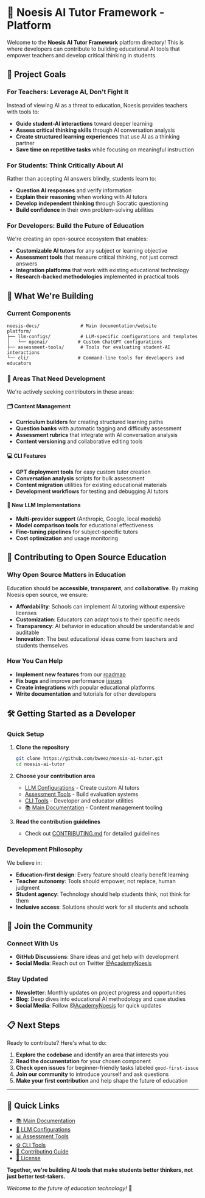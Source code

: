 # 🧠 Noesis AI Tutor Framework - Platform

Welcome to the **Noesis AI Tutor Framework** platform directory! This is where developers can contribute to building educational AI tools that empower teachers and develop critical thinking in students.

## 🎯 Project Goals

### For Teachers: Leverage AI, Don't Fight It
Instead of viewing AI as a threat to education, Noesis provides teachers with tools to:
- **Guide student-AI interactions** toward deeper learning
- **Assess critical thinking skills** through AI conversation analysis
- **Create structured learning experiences** that use AI as a thinking partner
- **Save time on repetitive tasks** while focusing on meaningful instruction

### For Students: Think Critically About AI
Rather than accepting AI answers blindly, students learn to:
- **Question AI responses** and verify information
- **Explain their reasoning** when working with AI tutors
- **Develop independent thinking** through Socratic questioning
- **Build confidence** in their own problem-solving abilities

### For Developers: Build the Future of Education
We're creating an open-source ecosystem that enables:
- **Customizable AI tutors** for any subject or learning objective
- **Assessment tools** that measure critical thinking, not just correct answers
- **Integration platforms** that work with existing educational technology
- **Research-backed methodologies** implemented in practical tools

## 🚀 What We're Building

### Current Components

```
noesis-docs/               # Main documentation/website
platform/
├── llm-configs/           # LLM-specific configurations and templates
│   └── openai/           # Custom ChatGPT configurations
├── assessment-tools/      # Tools for evaluating student-AI interactions
└── cli/                  # Command-line tools for developers and educators
```

### 🔧 Areas That Need Development

We're actively seeking contributors in these areas:

#### 🗂️ Content Management
- **Curriculum builders** for creating structured learning paths
- **Question banks** with automatic tagging and difficulty assessment
- **Assessment rubrics** that integrate with AI conversation analysis
- **Content versioning** and collaborative editing tools

#### 💻 CLI Features
- **GPT deployment tools** for easy custom tutor creation
- **Conversation analysis** scripts for bulk assessment
- **Content migration** utilities for existing educational materials
- **Development workflows** for testing and debugging AI tutors

#### 🤖 New LLM Implementations
- **Multi-provider support** (Anthropic, Google, local models)
- **Model comparison tools** for educational effectiveness
- **Fine-tuning pipelines** for subject-specific tutors
- **Cost optimization** and usage monitoring

## 🤝 Contributing to Open Source Education

### Why Open Source Matters in Education

Education should be **accessible**, **transparent**, and **collaborative**. By making Noesis open source, we ensure:

- **Affordability**: Schools can implement AI tutoring without expensive licenses
- **Customization**: Educators can adapt tools to their specific needs
- **Transparency**: AI behavior in education should be understandable and auditable
- **Innovation**: The best educational ideas come from teachers and students themselves

### How You Can Help

- **Implement new features** from our [roadmap](https://github.com/bweez/noesis-ai-tutor/issues)
- **Fix bugs** and improve performance [issues](https://github.com/bweez/noesis-ai-tutor/issues)
- **Create integrations** with popular educational platforms
- **Write documentation** and tutorials for other developers


## 🛠️ Getting Started as a Developer

### Quick Setup

1. **Clone the repository**
   ```bash
   git clone https://github.com/bweez/noesis-ai-tutor.git
   cd noesis-ai-tutor
   ```

2. **Choose your contribution area**
   - [LLM Configurations](./llm-configs/) - Create custom AI tutors
   - [Assessment Tools](./assessment-tools/) - Build evaluation systems
   - [CLI Tools](./cli/) - Developer and educator utilities
   - [📚 Main Documentation](../noesis-docs/) - Content management tooling 

3. **Read the contribution guidelines**
   - Check out [CONTRIBUTING.md](../CONTRIBUTING.md) for detailed guidelines

### Development Philosophy

We believe in:
- **Education-first design**: Every feature should clearly benefit learning
- **Teacher autonomy**: Tools should empower, not replace, human judgment
- **Student agency**: Technology should help students think, not think for them
- **Inclusive access**: Solutions should work for all students and schools

## 💬 Join the Community

### Connect With Us

- **GitHub Discussions**: Share ideas and get help with development
- **Social Media**: Reach out on Twitter [@AcademyNoesis](https://twitter.com/AcademyNoesis)

### Stay Updated
- **Newsletter**: Monthly updates on project progress and opportunities
- **Blog**: Deep dives into educational AI methodology and case studies
- **Social Media**: Follow [@AcademyNoesis](https://twitter.com/AcademyNoesis) for quick updates

## 📋 Next Steps

Ready to contribute? Here's what to do:

1. **Explore the codebase** and identify an area that interests you
2. **Read the documentation** for your chosen component
3. **Check open issues** for beginner-friendly tasks labeled `good-first-issue`
4. **Join our community** to introduce yourself and ask questions
5. **Make your first contribution** and help shape the future of education

---

## 🔗 Quick Links

- [📚 Main Documentation](../noesis-docs/)
- [🤖 LLM Configurations](./llm-configs/)
- [📊 Assessment Tools](./assessment-tools/)
- [⚙️ CLI Tools](./cli/)
- [🤝 Contributing Guide](../CONTRIBUTING.md)
- [📝 License](../LICENSE)

**Together, we're building AI tools that make students better thinkers, not just better test-takers.**

*Welcome to the future of education technology!* 🚀
